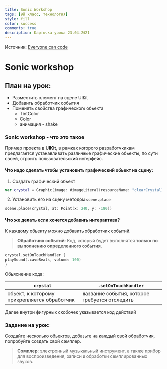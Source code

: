 ```yaml
---
title: Sonic Workshop
tags: [9й класс, технология]
style: fill
color: success
comments: true
description: Карточка урока 23.04.2021
---
```


Источник: [Everyone can code ](https://books.apple.com/ru/book/everyone-can-code-adventures/id1514850778)

# Sonic workshop

## План на урок:

- Разместить элемент на сцене UIKit
- Добавить обработчик события
- Поменять свойства графического обьекта
  - TintColor
  - Color
  - анимация - shake

### Sonic workshop - что это такое

Пример проекта в **UIKit**, в рамках которого разработчкикам предлагается устанавливать различные графические обьекты, по сути своей, строить пользовательский интерфейс.

#### Что надо сделать чтобы установить графический обьект на сцену:

1. Cоздать графический обьект 

```swift
var crystal = Graphic(image: #imageLiteral(resourceName: "clearCrystal1Pink"))
```

2. Установить его на сцену методом `scene.place`


```swift
scene.place(crystal, at: Point(x: 240, y: -180))
```

#### Что  же делать если хочется добавить интерактива?

К каждому обьекту можно добавить обработчик событий.

>**Обработчик событий**:
Код, который будет выполнятся **только по выполнению определенного события**.

```swift
crystal.setOnTouchHandler {
playSound(.caveBeats, volume: 100)
}
```

Обьяснение кода:

| `crystal` | `.setOnTouchHandler` |
|---|---|
| обьект, к которому прикрепляется обработчик | название события, которое требуется отследить |

Далее внутри фигурных скобочек указывается код действий

### Задание на урок:

Создайте несколько обьектов, добавьте на каждый свой обработчик, попробуйте создать свой сэмплер.

> **Сэмплер**:
электронный музыкальный инструмент, а также прибор для воспроизведения, записи и обработки семплированных звуков.